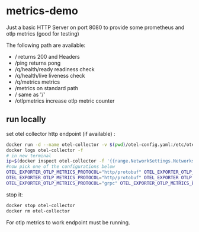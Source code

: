 # metrics-demo

Just a basic HTTP Server on port 8080 to provide some prometheus and otlp metrics (good for testing)

The following path are available:

* / returns 200 and Headers
* /ping returns pong
* /q/health/ready readiness check
* /q/health/live liveness check
* /q/metrics metrics
* /metrics on standard path
* / same as '/'
* /otlpmetrics increase otlp metric counter

## run locally

set otel collector http endpoint (if available) :

```bash
docker run -d --name otel-collector -v $(pwd)/otel-config.yaml:/etc/otelcol/config.yaml otel/opentelemetry-collector:0.73.0
docker logs otel-collector -f
# in new terminal
ip=$(docker inspect otel-collector -f '{{range.NetworkSettings.Networks}}{{.IPAddress}}{{end}}')
#now pick one of the configurations below
OTEL_EXPORTER_OTLP_METRICS_PROTOCOL="http/protobuf" OTEL_EXPORTER_OTLP_METRICS_ENDPOINT=http://$(echo $ip):4318/v1/metrics go run main.go
OTEL_EXPORTER_OTLP_METRICS_PROTOCOL="http/protobuf" OTEL_EXPORTER_OTLP_ENDPOINT=http://$(echo $ip):4318 go run main.go
OTEL_EXPORTER_OTLP_METRICS_PROTOCOL="grpc" OTEL_EXPORTER_OTLP_METRICS_ENDPOINT=http://$(echo $ip):4317 go run main.go

```

stop it:

```bash
docker stop otel-collector
docker rm otel-collector
```

For otlp metrics to work endpoint must be running.
